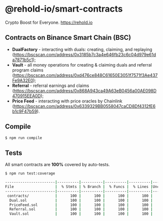 # @rehold-io/smart-contracts

Crypto Boost for Everyone. https://rehold.io

## Contracts on Binance Smart Chain (BSC)

* **DualFactory** - interacting with duals: creating, claiming, and replaying (https://bscscan.com/address/0x3185b7c3a4e646fb23c6c04d979e61da7871b5c1);
* **Vault** - all money operations for creating & claiming duals and referral program claims (https://bscscan.com/address/0xd476ce848C61650E3051f7571f3Ae437Fe9A32E0);
* **Referral** - referral earnings and claims (https://bscscan.com/address/0x868A943ca49A63eB0456a00AE098D470915EEA0D);
* **Price Feed** - interacting with price oracles by Chainlink (https://bscscan.com/address/0x6339329BB0558047caCD8Df4312fE6b1c9F47b59).

## Compile

```sh
$ npm run compile
````

## Tests

All smart contracts are **100%** covered by auto-tests.

```sh
$ npm run test:coverage
```

```sh
-----------------------|----------|----------|----------|----------|----------------|
File                   |  % Stmts | % Branch |  % Funcs |  % Lines |Uncovered Lines |
-----------------------|----------|----------|----------|----------|----------------|
 contracts/            |      100 |      100 |      100 |      100 |                |
  Dual.sol             |      100 |      100 |      100 |      100 |                |
  PriceFeed.sol        |      100 |      100 |      100 |      100 |                |
  Referral.sol         |      100 |      100 |      100 |      100 |                |
  Vault.sol            |      100 |      100 |      100 |      100 |                |
```
